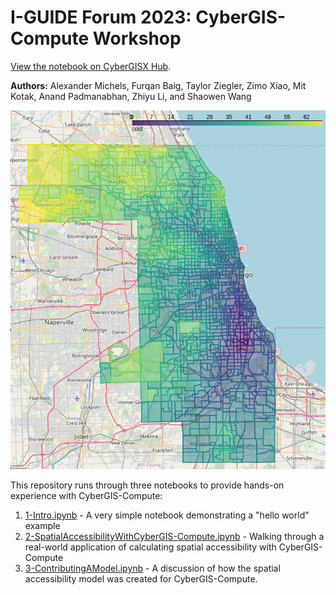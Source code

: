 # I-GUIDE Forum 2023: CyberGIS-Compute Workshop

[View the notebook on CyberGISX Hub](https://cybergisxhub.cigi.illinois.edu/notebook/i-guide-forum-2023-cybergis-compute/).

**Authors:** Alexander Michels, Furqan Baig, Taylor Ziegler, Zimo Xiao, Mit Kotak, Anand Padmanabhan, Zhiyu Li, and Shaowen Wang

![Map of Chicago showing travel-cost](img/Chicago.png)

This repository runs through three notebooks to provide hands-on experience with CyberGIS-Compute:

1. [1-Intro.ipynb](1-Intro.ipynb) - A very simple notebook demonstrating a "hello world" example
2. [2-SpatialAccessibilityWithCyberGIS-Compute.ipynb](2-SpatialAccessibilityWithCyberGIS-Compute.ipynb) - Walking through a real-world application of calculating spatial accessibility with CyberGIS-Compute
3. [3-ContributingAModel.ipynb](3-ContributingAModel.ipynb) - A discussion of how the spatial accessibility model was created for CyberGIS-Compute.
